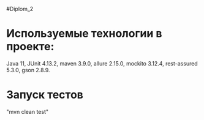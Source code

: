 # Diplom_2
# Используемые технологии в проекте:
Java 11, JUnit 4.13.2, maven 3.9.0, allure 2.15.0, mockito 3.12.4, rest-assured 5.3.0, gson 2.8.9.
# Запуск тестов
"mvn clean test"
 
 
